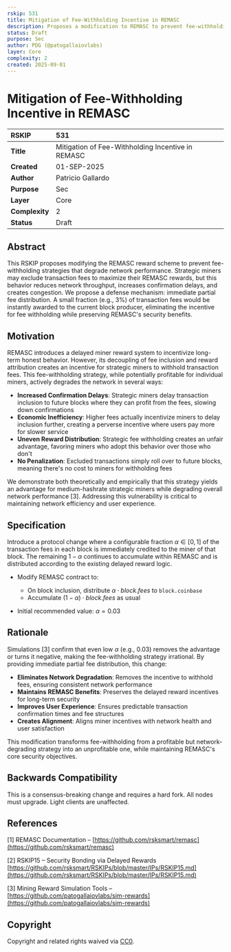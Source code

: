 ```yaml
---
rskip: 531
title: Mitigation of Fee-Withholding Incentive in REMASC
description: Proposes a modification to REMASC to prevent fee-withholding strategies by introducing immediate partial fee distribution.
status: Draft
purpose: Sec
author: PDG (@patogallaiovlabs)
layer: Core
complexity: 2
created: 2025-09-01
---
```


# Mitigation of Fee-Withholding Incentive in REMASC

| RSKIP          | 531                       |
| :------------ |:-------------|
| **Title**      | Mitigation of Fee-Withholding Incentive in REMASC |
| **Created**    | 01-SEP-2025                                       |
| **Author**     | Patricio Gallardo                         |
| **Purpose**    | Sec                                         |
| **Layer**      | Core                                              |
| **Complexity** | 2                                                 |
| **Status**     | Draft                                             |

## Abstract

This RSKIP proposes modifying the REMASC reward scheme to prevent fee-withholding strategies that degrade network performance. Strategic miners may exclude transaction fees to maximize their REMASC rewards, but this behavior reduces network throughput, increases confirmation delays, and creates congestion. We propose a defense mechanism: immediate partial fee distribution. A small fraction (e.g., 3%) of transaction fees would be instantly awarded to the current block producer, eliminating the incentive for fee withholding while preserving REMASC's security benefits.

## Motivation

REMASC introduces a delayed miner reward system to incentivize long-term honest behavior. However, its decoupling of fee inclusion and reward attribution creates an incentive for strategic miners to withhold transaction fees. This fee-withholding strategy, while potentially profitable for individual miners, actively degrades the network in several ways:

* **Increased Confirmation Delays**: Strategic miners delay transaction inclusion to future blocks where they can profit from the fees, slowing down confirmations
* **Economic Inefficiency**: Higher fees actually incentivize miners to delay inclusion further, creating a perverse incentive where users pay more for slower service
* **Uneven Reward Distribution**: Strategic fee withholding creates an unfair advantage, favoring miners who adopt this behavior over those who don't
* **No Penalization**: Excluded transactions simply roll over to future blocks, meaning there's no cost to miners for withholding fees

We demonstrate both theoretically and empirically that this strategy yields an advantage for medium-hashrate strategic miners while degrading overall network performance \[3]. Addressing this vulnerability is critical to maintaining network efficiency and user experience.

## Specification

Introduce a protocol change where a configurable fraction $\alpha \in [0,1]$ of the transaction fees in each block is immediately credited to the miner of that block. The remaining $1 - \alpha$ continues to accumulate within REMASC and is distributed according to the existing delayed reward logic.

* Modify REMASC contract to:

  * On block inclusion, distribute $\alpha \cdot block.fees$ to `block.coinbase`
  * Accumulate $(1 - \alpha) \cdot block.fees$ as usual
* Initial recommended value: $\alpha = 0.03$

## Rationale

Simulations \[3] confirm that even low $\alpha$ (e.g., 0.03) removes the advantage or turns it negative, making the fee-withholding strategy irrational. By providing immediate partial fee distribution, this change:

* **Eliminates Network Degradation**: Removes the incentive to withhold fees, ensuring consistent network performance
* **Maintains REMASC Benefits**: Preserves the delayed reward incentives for long-term security
* **Improves User Experience**: Ensures predictable transaction confirmation times and fee structures
* **Creates Alignment**: Aligns miner incentives with network health and user satisfaction

This modification transforms fee-withholding from a profitable but network-degrading strategy into an unprofitable one, while maintaining REMASC's core security objectives.

## Backwards Compatibility

This is a consensus-breaking change and requires a hard fork. All nodes must upgrade. Light clients are unaffected.

## References

\[1] REMASC Documentation – [https://github.com/rsksmart/remasc](https://github.com/rsksmart/remasc)

\[2] RSKIP15 – Security Bonding via Delayed Rewards [https://github.com/rsksmart/RSKIPs/blob/master/IPs/RSKIP15.md](https://github.com/rsksmart/RSKIPs/blob/master/IPs/RSKIP15.md)

\[3] Mining Reward Simulation Tools – [https://github.com/patogallaiovlabs/sim-rewards](https://github.com/patogallaiovlabs/sim-rewards)

## Copyright

Copyright and related rights waived via [CC0](https://creativecommons.org/publicdomain/zero/1.0/).
